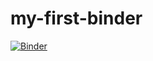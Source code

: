 # my-first-binder
[![Binder](https://mybinder.org/badge_logo.svg)](https://mybinder.org/v2/gh/maminirina7/my-first-binder/HEAD)
